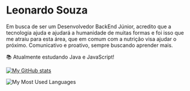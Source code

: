 # Leonardo Souza

Em busca de ser um Desenvolvedor BackEnd Júnior, acredito que a tecnologia ajuda e ajudará a humanidade de muitas formas e foi isso que me atraiu para esta área, que em comum com a nutrição visa ajudar o próximo. Comunicativo e proativo, sempre buscando aprender mais.

📚 Atualmente estudando Java e JavaScript!

[![My GitHub stats](https://github-readme-stats.vercel.app/api?username=leonardof98)](https://github.com/leonardosf98/github-readme-stats)

![My Most Used Languages](https://github-readme-stats.vercel.app/api/top-langs/?username=leonardosf98&theme=midnight-purple&show_icons=true&hide_title=true)
